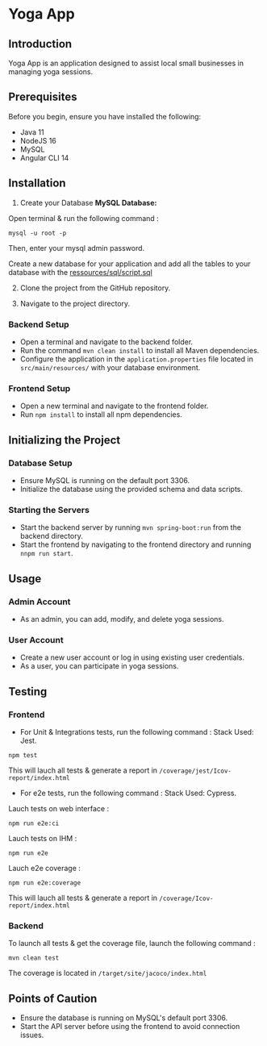 # Yoga App

## Introduction

Yoga App is an application designed to assist local small businesses in managing yoga sessions.

## Prerequisites

Before you begin, ensure you have installed the following:
- Java 11
- NodeJS 16
- MySQL
- Angular CLI 14

## Installation
1. Create your Database
**MySQL Database:**

Open terminal & run the following command :
```shell
mysql -u root -p
```
Then, enter your mysql admin password. 

Create a new database for your application and add all the tables to your database with the [ressources/sql/script.sql](ressources/sql/script.sql)

2. Clone the project from the GitHub repository.

3. Navigate to the project directory.

### Backend Setup
- Open a terminal and navigate to the backend folder.
- Run the command `mvn clean install` to install all Maven dependencies.
- Configure the application in the `application.properties` file located in `src/main/resources/` with your database environment. 

### Frontend Setup
- Open a new terminal and navigate to the frontend folder.
- Run `npm install` to install all npm dependencies.

## Initializing the Project

### Database Setup
- Ensure MySQL is running on the default port 3306.
- Initialize the database using the provided schema and data scripts.

### Starting the Servers
- Start the backend server by running `mvn spring-boot:run` from the backend directory.
- Start the frontend by navigating to the frontend directory and running `nnpm run start`.

## Usage

### Admin Account
- As an admin, you can add, modify, and delete yoga sessions.

### User Account
- Create a new user account or log in using existing user credentials.
- As a user, you can participate in yoga sessions.

## Testing

### Frontend
- For Unit & Integrations tests, run the following command : 
Stack Used: Jest.
```shell
npm test
```

This will lauch all tests & generate a report in `/coverage/jest/Icov-report/index.html`

- For e2e tests, run the following command : 
Stack Used: Cypress.

Lauch tests on web interface :
```shell
npm run e2e:ci
```

Lauch tests on IHM :
```shell
npm run e2e
```

Lauch e2e coverage :
```shell
npm run e2e:coverage
```

This will lauch all tests & generate a report in `/coverage/Icov-report/index.html`

### Backend 

To launch all tests & get the coverage file, launch the following command : 

```shell
mvn clean test
```

The coverage is located in `/target/site/jacoco/index.html`

## Points of Caution

- Ensure the database is running on MySQL's default port 3306.
- Start the API server before using the frontend to avoid connection issues.